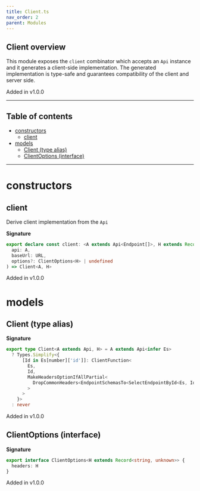 ```yaml
---
title: Client.ts
nav_order: 2
parent: Modules
---
```


## Client overview

This module exposes the `client` combinator which accepts an `Api` instance
and it generates a client-side implementation. The generated implementation
is type-safe and guarantees compatibility of the client and server side.

Added in v1.0.0

---

<h2 class="text-delta">Table of contents</h2>

- [constructors](#constructors)
  - [client](#client)
- [models](#models)
  - [Client (type alias)](#client-type-alias)
  - [ClientOptions (interface)](#clientoptions-interface)

---

# constructors

## client

Derive client implementation from the `Api`

**Signature**

```ts
export declare const client: <A extends Api<Endpoint[]>, H extends Record<string, unknown> = Record<never, never>>(
  api: A,
  baseUrl: URL,
  options?: ClientOptions<H> | undefined
) => Client<A, H>
```

Added in v1.0.0

# models

## Client (type alias)

**Signature**

```ts
export type Client<A extends Api, H> = A extends Api<infer Es>
  ? Types.Simplify<{
      [Id in Es[number]['id']]: ClientFunction<
        Es,
        Id,
        MakeHeadersOptionIfAllPartial<
          DropCommonHeaders<EndpointSchemasTo<SelectEndpointById<Es, Id>['schemas']>['request'], H>
        >
      >
    }>
  : never
```

Added in v1.0.0

## ClientOptions (interface)

**Signature**

```ts
export interface ClientOptions<H extends Record<string, unknown>> {
  headers: H
}
```

Added in v1.0.0
